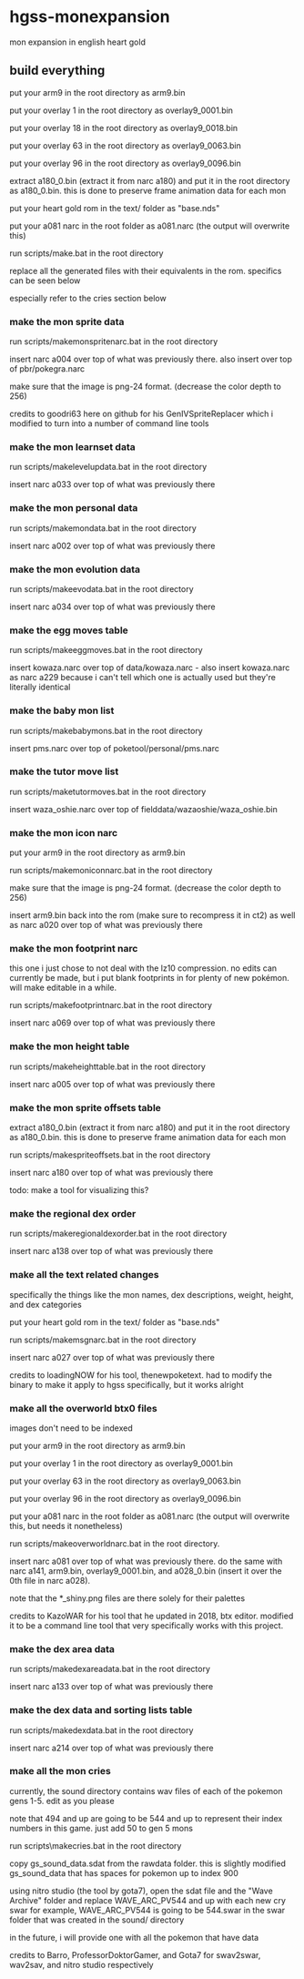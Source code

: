 # hgss-monexpansion
 mon expansion in english heart gold

## build everything
put your arm9 in the root directory as arm9.bin

put your overlay 1 in the root directory as overlay9_0001.bin

put your overlay 18 in the root directory as overlay9_0018.bin

put your overlay 63 in the root directory as overlay9_0063.bin

put your overlay 96 in the root directory as overlay9_0096.bin

extract a180_0.bin (extract it from narc a180) and put it in the root directory as a180_0.bin.  this is done to preserve frame animation data for each mon

put your heart gold rom in the text/ folder as "base.nds"

put your a081 narc in the root folder as a081.narc (the output will overwrite this)

run scripts/make.bat in the root directory

replace all the generated files with their equivalents in the rom.  specifics can be seen below

especially refer to the cries section below


### make the mon sprite data
run scripts/makemonspritenarc.bat in the root directory

insert narc a004 over top of what was previously there.  also insert over top of pbr/pokegra.narc

make sure that the image is png-24 format.  (decrease the color depth to 256)

credits to goodri63 here on github for his GenIVSpriteReplacer which i modified to turn into a number of command line tools

### make the mon learnset data
run scripts/makelevelupdata.bat in the root directory

insert narc a033 over top of what was previously there

### make the mon personal data
run scripts/makemondata.bat in the root directory

insert narc a002 over top of what was previously there

### make the mon evolution data
run scripts/makeevodata.bat in the root directory

insert narc a034 over top of what was previously there

### make the egg moves table
run scripts/makeeggmoves.bat in the root directory

insert kowaza.narc over top of data/kowaza.narc - also insert kowaza.narc as narc a229 because i can't tell which one is actually used but they're literally identical

### make the baby mon list
run scripts/makebabymons.bat in the root directory

insert pms.narc over top of poketool/personal/pms.narc

### make the tutor move list
run scripts/maketutormoves.bat in the root directory

insert waza_oshie.narc over top of fielddata/wazaoshie/waza_oshie.bin

### make the mon icon narc
put your arm9 in the root directory as arm9.bin

run scripts/makemoniconnarc.bat in the root directory

make sure that the image is png-24 format.  (decrease the color depth to 256)

insert arm9.bin back into the rom (make sure to recompress it in ct2) as well as narc a020 over top of what was previously there

### make the mon footprint narc
this one i just chose to not deal with the lz10 compression.  no edits can currently be made, but i put blank footprints in for plenty of new pokémon.  will make editable in a while.

run scripts/makefootprintnarc.bat in the root directory

insert narc a069 over top of what was previously there

### make the mon height table
run scripts/makeheighttable.bat in the root directory

insert narc a005 over top of what was previously there

### make the mon sprite offsets table
extract a180_0.bin (extract it from narc a180) and put it in the root directory as a180_0.bin.  this is done to preserve frame animation data for each mon

run scripts/makespriteoffsets.bat in the root directory

insert narc a180 over top of what was previously there

todo:  make a tool for visualizing this?

### make the regional dex order
run scripts/makeregionaldexorder.bat in the root directory

insert narc a138 over top of what was previously there

### make all the text related changes
specifically the things like the mon names, dex descriptions, weight, height, and dex categories

put your heart gold rom in the text/ folder as "base.nds"

run scripts/makemsgnarc.bat in the root directory

insert narc a027 over top of what was previously there

credits to loadingNOW for his tool, thenewpoketext.  had to modify the binary to make it apply to hgss specifically, but it works alright

### make all the overworld btx0 files
images don't need to be indexed

put your arm9 in the root directory as arm9.bin

put your overlay 1 in the root directory as overlay9_0001.bin

put your overlay 63 in the root directory as overlay9_0063.bin

put your overlay 96 in the root directory as overlay9_0096.bin

put your a081 narc in the root folder as a081.narc (the output will overwrite this, but needs it nonetheless)

run scripts/makeoverworldnarc.bat in the root directory.

insert narc a081 over top of what was previously there.  do the same with narc a141, arm9.bin, overlay9_0001.bin, and a028_0.bin (insert it over the 0th file in narc a028).

note that the \*\_shiny.png files are there solely for their palettes

credits to KazoWAR for his tool that he updated in 2018, btx editor.  modified it to be a command line tool that very specifically works with this project.

### make the dex area data
run scripts/makedexareadata.bat in the root directory

insert narc a133 over top of what was previously there

### make the dex data and sorting lists table
run scripts/makedexdata.bat in the root directory

insert narc a214 over top of what was previously there

### make all the mon cries
currently, the sound directory contains wav files of each of the pokemon gens 1-5.  edit as you please

note that 494 and up are going to be 544 and up to represent their index numbers in this game.  just add 50 to gen 5 mons

run scripts\makecries.bat in the root directory

copy gs_sound_data.sdat from the rawdata folder.  this is slightly modified gs_sound_data that has spaces for pokemon up to index 900

using nitro studio (the tool by gota7), open the sdat file and the "Wave Archive" folder and replace WAVE_ARC_PV544 and up with each new cry swar
for example, WAVE_ARC_PV544 is going to be 544.swar in the swar folder that was created in the sound/ directory

in the future, i will provide one with all the pokemon that have data

credits to Barro, ProfessorDoktorGamer, and Gota7 for swav2swar, wav2sav, and nitro studio respectively
